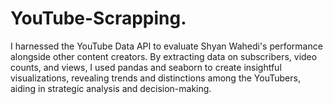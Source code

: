 # YouTube-Scrapping.
 I harnessed the YouTube Data API to evaluate Shyan Wahedi's performance alongside other content creators. By extracting data on subscribers, video counts, and views, I used pandas and seaborn to create insightful visualizations, revealing trends and distinctions among the YouTubers, aiding in strategic analysis and decision-making.
